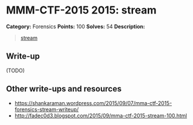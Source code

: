 # MMM-CTF-2015 2015: stream

**Category:** Forensics
**Points:** 100
**Solves:** 54
**Description:**

> [stream](stream-ae909d8550c45e47b3c888c3c35ce5a6699de5390968e91b53a718d73c237718)
>

## Write-up

(TODO)

## Other write-ups and resources

* <https://shankaraman.wordpress.com/2015/09/07/mma-ctf-2015-forensics-stream-writeup/>
* <http://fadec0d3.blogspot.com/2015/09/mma-ctf-2015-stream-100.html>

